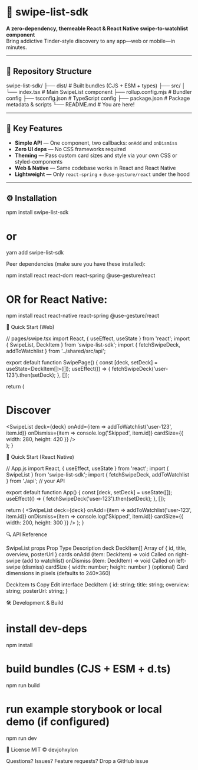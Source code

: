 # 🚀 swipe-list-sdk

**A zero-dependency, themeable React & React Native swipe-to-watchlist component**  
Bring addictive Tinder-style discovery to any app—web or mobile—in minutes.

---

## 📂 Repository Structure

swipe-list-sdk/
├── dist/ # Built bundles (CJS + ESM + types)
├── src/
│ └── index.tsx # Main SwipeList component
├── rollup.config.mjs # Bundler config
├── tsconfig.json # TypeScript config
├── package.json # Package metadata & scripts
└── README.md # You are here!

---

## 🔑 Key Features

- **Simple API** — One component, two callbacks: `onAdd` and `onDismiss`  
- **Zero UI deps** — No CSS frameworks required  
- **Theming** — Pass custom card sizes and style via your own CSS or styled-components  
- **Web & Native** — Same codebase works in React and React Native  
- **Lightweight** — Only `react-spring` + `@use-gesture/react` under the hood  

---

## ⚙️ Installation

npm install swipe-list-sdk
# or
yarn add swipe-list-sdk

Peer dependencies (make sure you have these installed):

npm install react react-dom react-spring @use-gesture/react

# OR for React Native:
npm install react react-native react-spring @use-gesture/react

🚀 Quick Start (Web)

// pages/swipe.tsx
import React, { useEffect, useState } from 'react';
import { SwipeList, DeckItem } from 'swipe-list-sdk';
import { fetchSwipeDeck, addToWatchlist } from '../shared/src/api';

export default function SwipePage() {
  const [deck, setDeck] = useState<DeckItem[]>([]);
  useEffect(() => {
    fetchSwipeDeck('user-123').then(setDeck);
  }, []);

  return (
    <div className="bg-black min-h-screen p-6">
      <h1 className="text-3xl text-white mb-4">Discover</h1>
      <SwipeList
        deck={deck}
        onAdd={item => addToWatchlist('user-123', item.id)}
        onDismiss={item => console.log('Skipped', item.id)}
        cardSize={{ width: 280, height: 420 }}
      />
    </div>
  );
}

📱 Quick Start (React Native)

// App.js
import React, { useEffect, useState } from 'react';
import { SwipeList } from 'swipe-list-sdk';
import { fetchSwipeDeck, addToWatchlist } from './api'; // your API

export default function App() {
  const [deck, setDeck] = useState([]);
  useEffect(() => {
    fetchSwipeDeck('user-123').then(setDeck);
  }, []);

  return (
    <SwipeList
      deck={deck}
      onAdd={item => addToWatchlist('user-123', item.id)}
      onDismiss={item => console.log('Skipped', item.id)}
      cardSize={{ width: 200, height: 300 }}
    />
  );
}

🔍 API Reference

SwipeList props
Prop	Type	Description
deck	DeckItem[]	Array of { id, title, overview, posterUrl } cards
onAdd	(item: DeckItem) => void	Called on right-swipe (add to watchlist)
onDismiss	(item: DeckItem) => void	Called on left-swipe (dismiss)
cardSize	{ width: number; height: number } (optional)	Card dimensions in pixels (defaults to 240×360)

DeckItem
ts
Copy
Edit
interface DeckItem {
  id: string;
  title: string;
  overview: string;
  posterUrl: string;
}

🛠️ Development & Build

# install dev-deps
npm install

# build bundles (CJS + ESM + d.ts)
npm run build

# run example storybook or local demo (if configured)
npm run dev

📜 License
MIT © devjohxylon

Questions? Issues? Feature requests?
Drop a GitHub issue